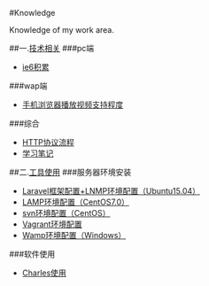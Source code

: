 #Knowledge

Knowledge of my work area.

##一.[技术相关](./技术相关/)
###pc端
- [ie6积累](./技术相关/pc端/ie6积累/)

###wap端
- [手机浏览器播放视频支持程度](./技术相关/wap端/手机浏览器播放视频支持程度/)

###综合
- [HTTP协议流程](./技术相关/综合/HTTP协议流程/)
- [学习笔记](./技术相关/综合/学习笔记/)

##二.[工具使用](./工具使用/)
###服务器环境安装
- [Laravel框架配置+LNMP环境配置（Ubuntu15.04）](./工具使用/Laravel框架配置+LNMP环境配置（Ubuntu15.04）)
- [LAMP环境配置（CentOS7.0）](./工具使用/LAMP环境配置（CentOS7.0）)
- [svn环境配置（CentOS）](./工具使用/svn环境配置（CentOS）)
- [Vagrant环境配置](./工具使用/Vagrant环境配置)
- [Wamp环境配置（Windows）](./工具使用/Wamp环境配置（Windows）)

###软件使用
- [Charles使用](./工具使用/Charles使用)

